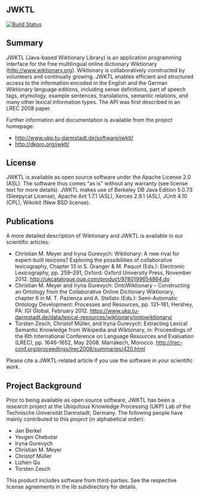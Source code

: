 JWKTL
-----
[![Build Status](https://travis-ci.org/dkpro/dkpro-jwktl.svg)](https://travis-ci.org/dkpro/dkpro-jwktl)

Summary
-------

JWKTL (Java-based Wiktionary Library) is an application programming 
interface for the free  multilingual online dictionary Wiktionary
(http://www.wiktionary.org). Wiktionary is collaboratively constructed 
by volunteers and continually growing. JWKTL enables efficient and 
structured access to the information encoded in the English and the
German Wiktionary language editions, including sense definitions, 
part of speech tags, etymology, example sentences, translations, 
semantic relations, and many other lexical information types. The 
API was first described in an LREC 2008 paper.

Further information and documentation is available from the project homepage:
* http://www.ukp.tu-darmstadt.de/software/jwktl/
* http://dkpro.org/jwktl/


License
-------

JWKTL is available as open source software under the Apache License 
2.0 (ASL). The software thus comes "as is" without any warranty (see
license text for more details). JWKTL makes use of Berkeley DB Java
Edition 5.0.73 (Sleepycat License), Apache Ant 1.7.1 (ASL), 
Xerces 2.9.1 (ASL), JUnit 4.10 (CPL), Wikokit (New BSD license). 


Publications
------------

A more detailed description of Wiktionary and JWKTL is available in our 
scientific articles:

* Christian M. Meyer and Iryna Gurevych: Wiktionary: A new rival for 
  expert-built lexicons? Exploring the possibilities of collaborative 
  lexicography, Chapter 13 in S. Granger & M. Paquot (Eds.): Electronic 
  Lexicography, pp. 259–291, Oxford: Oxford University Press, November 2012.
  <http://ukcatalogue.oup.com/product/9780199654864.do>
* Christian M. Meyer and Iryna Gurevych: OntoWiktionary – Constructing an 
  Ontology from the Collaborative Online Dictionary Wiktionary, chapter 6 in 
  M. T. Pazienza and A. Stellato (Eds.): Semi-Automatic Ontology Development: 
  Processes and Resources, pp. 131–161, Hershey, PA: IGI Global, February 2012.
  <https://www.ukp.tu-darmstadt.de/data/lexical-resources/wiktionary/ontowiktionary/>
* Torsten Zesch, Christof Müller, and Iryna Gurevych: Extracting Lexical 
  Semantic Knowledge from Wikipedia and Wiktionary, in: Proceedings of the 
  6th International Conference on Language Resources and Evaluation (LREC), 
  pp. 1646–1652, May 2008. Marrakech, Morocco.
  <http://lrec-conf.org/proceedings/lrec2008/summaries/420.html>

Please cite a JWKTL-related article if you use the software in your 
scientific work.


Project Background
------------------

Prior to being available as open source software, JWKTL has been a research 
project at the Ubiquitous Knowledge Processing (UKP) Lab of the Technische 
Universität Darmstadt, Germany. The following people have mainly contributed 
to this project (in alphabetical order):

* Jan Berkel
* Yevgen Chebotar
* Iryna Gurevych
* Christian M. Meyer
* Christof Müller
* Lizhen Qu
* Torsten Zesch 


This product includes software from third-parties. See the respective 
license agreements in the lib subdirectory for details.
